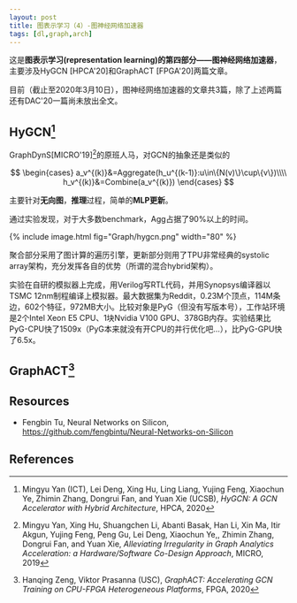 ```yaml
---
layout: post
title: 图表示学习（4）-图神经网络加速器
tags: [dl,graph,arch]
---
```


这是**图表示学习(representation learning)的第四部分——图神经网络加速器**，主要涉及HyGCN [HPCA'20]和GraphACT [FPGA'20]两篇文章。

目前（截止至2020年3月10日），图神经网络加速器的文章共3篇，除了上述两篇还有DAC'20一篇尚未放出全文。

<!--more-->

## HyGCN[^1]
GraphDynS[MICRO'19][^2]的原班人马，对GCN的抽象还是类似的

$$
\begin{cases}
a_v^{(k)}&=Aggregate(h_u^{(k-1)}:u\in\{N(v)\}\cup\{v\})\\\\
h_v^{(k)}&=Combine(a_v^{(k)})
\end{cases}
$$

主要针对**无向图**，**推理**过程，简单的**MLP更新**。

通过实验发现，对于大多数benchmark，Agg占据了90%以上的时间。

{% include image.html fig="Graph/hygcn.png" width="80" %}

聚合部分采用了图计算的遍历引擎，更新部分则用了TPU非常经典的systolic array架构，充分发挥各自的优势（所谓的混合hybrid架构）。

实验在自研的模拟器上完成，用Verilog写RTL代码，并用Synopsys编译器以TSMC 12nm制程编译上模拟器。最大数据集为Reddit，0.23M个顶点，114M条边，602个特征，972MB大小。比较对象是PyG（但没有写版本号），工作站环境是2个Intel Xeon E5 CPU、1块Nvidia V100 GPU、378GB内存。实验结果比PyG-CPU快了1509x（PyG本来就没有开CPU的并行优化吧...），比PyG-GPU快了6.5x。

## GraphACT[^3]


## Resources
* Fengbin Tu, Neural Networks on Silicon, <https://github.com/fengbintu/Neural-Networks-on-Silicon>

## References
[^1]: Mingyu Yan (ICT), Lei Deng, Xing Hu, Ling Liang, Yujing Feng, Xiaochun Ye, Zhimin Zhang, Dongrui Fan, and Yuan Xie (UCSB), *HyGCN: A GCN Accelerator with Hybrid Architecture*, HPCA, 2020
[^2]: Mingyu Yan, Xing Hu, Shuangchen Li, Abanti Basak, Han Li, Xin Ma, Itir Akgun, Yujing Feng, Peng Gu, Lei Deng, Xiaochun Ye,, Zhimin Zhang, Dongrui Fan, and Yuan Xie, *Alleviating Irregularity in Graph Analytics Acceleration: a Hardware/Software Co-Design Approach*, MICRO, 2019
[^3]: Hanqing Zeng, Viktor Prasanna (USC), *GraphACT: Accelerating GCN Training on CPU-FPGA Heterogeneous Platforms*, FPGA, 2020
[^4]: *Hardware Acceleration of Graph Neural Networks*, DAC, 2020